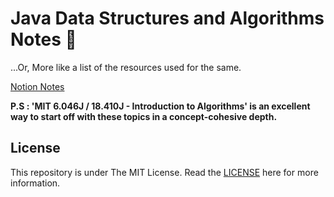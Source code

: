 # Java Data Structures and Algorithms Notes :notebook:
...Or, More like a list of the resources used for the same. 

[Notion Notes](https://www.notion.so/d24d64aaa0ec48e5a7e15ba7bd8147e8?v=e2359cec66d94edf8f94590581f5a65d)

**P.S : 'MIT 6.046J / 18.410J - Introduction to Algorithms' is an excellent way to start off with these topics in a concept-cohesive depth.**
## License

This repository is under The MIT License. Read the [LICENSE](https://github.com/IdealisticINTJ/CSE-2001_DSA/blob/master/LICENSE) here for more information.
